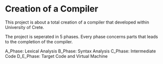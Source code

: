 # Creation of a Compiler

This project is about a total creation of a compiler that developed within University of Crete.

The project is seperated in 5 phases.
Every phase concerns parts that leads to the completion of the compiler.

A_Phase: Lexical Analysis
B_Phase: Syntax Analysis
C_Phase: Intermediate Code
D_E_Phase: Target Code and Virtual Machine
